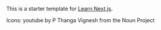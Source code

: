 This is a starter template for [Learn Next.js](https://nextjs.org/learn).

Icons:
youtube by P Thanga Vignesh from the Noun Project
